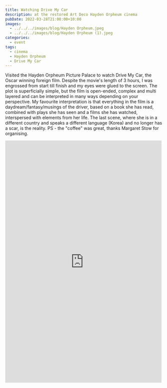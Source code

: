 ```yaml
---
title: Watching Drive My Car
description: at the restored Art Deco Hayden Orpheum cinema
pubDate: 2022-03-28T21:00:00+10:00
images:
  - ../../../images/blog/Hayden Orpheum.jpeg
  - ../../../images/blog/Hayden Orpheum (1).jpeg
categories:
  - event
tags:
  - cinema
  - Hayden Orpheum
  - Drive My Car
---
```


Visited the Hayden Orpheum Picture Palace to watch Drive My Car, the Oscar winning foreign film. Despite the movie's length of 3 hours, I was engrossed from start till finish and my eyes were glued to the screen. The plot is superficially simple, but the film is open-ended, complex and multi layered and can be interpreted in many ways depending on your perspective. My favourite interpretation is that everything in the film is a daydream/fantasy/musings of the driver, based on a book she has read, combined with plays she has seen and a films she has watched, interspersed with elements from her life. The last scene, where she is in a different country and speaks a different language (Korea) and no longer has a scar, is the reality. PS - the "coffee" was great, thanks Margaret Stow for organising.

<iframe src="https://www.facebook.com/plugins/post.php?href=https%3A%2F%2Fwww.facebook.com%2Fchris1.tham%2Fposts%2Fpfbid0o1SzGyDewiHReqsnqaY7NxGRDB7YTXGmoraM3v53s5DDJy7XJS5pUGUuKteJDJd1l&show_text=true&width=500" width="500" height="775" style="border:none;overflow:hidden" scrolling="no" frameborder="0" allowfullscreen="true" allow="autoplay; clipboard-write; encrypted-media; picture-in-picture; web-share"></iframe>
